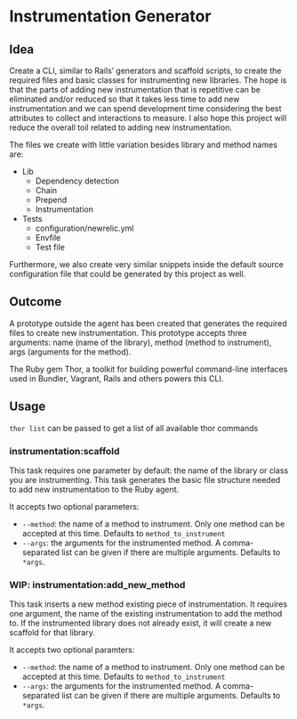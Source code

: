 # Instrumentation Generator

## Idea
Create a CLI, similar to Rails’ generators and scaffold scripts, to create the required files and basic classes for instrumenting new libraries. The hope is that the parts of adding new instrumentation that is repetitive can be eliminated and/or reduced so that it takes less time to add new instrumentation and we can spend development time considering the best attributes to collect and interactions to measure. I also hope this project will reduce the overall toil related to adding new instrumentation.

The files we create with little variation besides library and method names are:
* Lib
  * Dependency detection
  * Chain
  * Prepend
  * Instrumentation
* Tests
  * configuration/newrelic.yml
  * Envfile
  * Test file

Furthermore, we also create very similar snippets inside the default source configuration file that could be generated by this project as well.

## Outcome
A prototype outside the agent has been created that generates the required files to create new instrumentation. This prototype accepts three arguments: name (name of the library), method (method to instrument), args (arguments for the method).

The Ruby gem Thor, a toolkit for building powerful command-line interfaces used in Bundler, Vagrant, Rails and others powers this CLI.

## Usage

`thor list` can be passed to get a list of all available thor commands

### instrumentation:scaffold
This task requires one parameter by default: the name of the library or class you are instrumenting. This task generates the basic file structure needed to add new instrumentation to the Ruby agent.

It accepts two optional parameters:
* `--method`: the name of a method to instrument. Only one method can be accepted at this time. Defaults to `method_to_instrument`
* `--args`: the arguments for the instrumented method. A comma-separated list can be given if there are multiple arguments. Defaults to `*args`.

### WIP: instrumentation:add_new_method
This task inserts a new method existing piece of instrumentation. It requires one argument, the name of the existing instrumentation to add the method to. If the instrumented library does not already exist, it will create a new scaffold for that library.

It accepts two optional paramters:
* `--method`: the name of a method to instrument. Only one method can be accepted at this time. Defaults to `method_to_instrument`
* `--args`: the arguments for the instrumented method. A comma-separated list can be given if there are multiple arguments. Defaults to `*args`.


